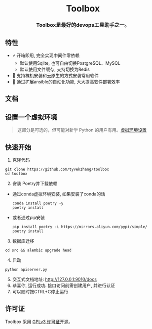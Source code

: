 <div  align="center" style="margin-top: 3%">
   <h1>
     Toolbox
   </h1>
   <h3>
    Toolbox是最好的devops工具助手之一。
   </h3>
</div>


## 特性

- ⚡ 开箱即用, 完全实现中间件零依赖
   - 默认使用Sqlite, 也可自由切换PostgreSQL、MySQL
   - 默认使用文件缓存, 支持切换为Redis
- 🚢 支持裸机安装和云原生的方式安装常用软件
- 🚀 通过扩展ansible的自动化功能, 大大提高软件部署效率


## 文档

## 设置一个虚拟环境
> 这部分是可选的，但可能对新学 Python 的用户有用。[虚拟环境设置](https://github.com/tyvekzhang/toolbox/blob/main/docs/VIRTUAL_ENV.md)

## 快速开始
1. 克隆代码
```shell
git clone https://github.com/tyvekzhang/toolbox
cd toolbox
```
2. 安装 Poetry并下载依赖
- 通过conda虚拟环境安装, 如果安装了conda的话
  ```shell
  conda install poetry -y
  poetry install
  ```
- 或者通过pip安装
  ```shell
  pip install poetry -i https://mirrors.aliyun.com/pypi/simple/
  poetry install
  ```
3. 数据库迁移
```shell
cd src && alembic upgrade head
```
4. 启动
```shell
python apiserver.py
```
5. 交互式文档地址: http://127.0.0.1:9010/docs
6. 恭喜你, 运行成功. 接口访问前需创建用户, 并进行认证
7. 可以随时按CTRL+C停止运行

## 许可证

Toolbox 采用 [GPLv3 许可证](https://opensource.org/license/gpl-3-0)开源。

